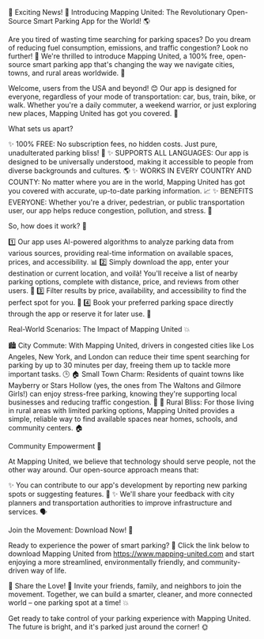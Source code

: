🚨 Exciting News! 🚨 Introducing Mapping United: The Revolutionary Open-Source Smart Parking App for the World! 🌎

Are you tired of wasting time searching for parking spaces? Do you dream of reducing fuel consumption, emissions, and traffic congestion? Look no further! 🚀 We're thrilled to introduce Mapping United, a 100% free, open-source smart parking app that's changing the way we navigate cities, towns, and rural areas worldwide. 🌟

Welcome, users from the USA and beyond! 😊 Our app is designed for everyone, regardless of your mode of transportation: car, bus, train, bike, or walk. Whether you're a daily commuter, a weekend warrior, or just exploring new places, Mapping United has got you covered. 📸

What sets us apart?

✨ 100% FREE: No subscription fees, no hidden costs. Just pure, unadulterated parking bliss! 💸
✨ SUPPORTS ALL LANGUAGES: Our app is designed to be universally understood, making it accessible to people from diverse backgrounds and cultures. 🌎
✨ WORKS IN EVERY COUNTRY AND COUNTY: No matter where you are in the world, Mapping United has got you covered with accurate, up-to-date parking information. 📈
✨ BENEFITS EVERYONE: Whether you're a driver, pedestrian, or public transportation user, our app helps reduce congestion, pollution, and stress. 🌟

So, how does it work? 🤔

1️⃣ Our app uses AI-powered algorithms to analyze parking data from various sources, providing real-time information on available spaces, prices, and accessibility. 📊
2️⃣ Simply download the app, enter your destination or current location, and voilà! You'll receive a list of nearby parking options, complete with distance, price, and reviews from other users. 👀
3️⃣ Filter results by price, availability, and accessibility to find the perfect spot for you. 📍
4️⃣ Book your preferred parking space directly through the app or reserve it for later use. 📆

Real-World Scenarios: The Impact of Mapping United 💥

🏙️ City Commute: With Mapping United, drivers in congested cities like Los Angeles, New York, and London can reduce their time spent searching for parking by up to 30 minutes per day, freeing them up to tackle more important tasks. 🕒
🏠 Small Town Charm: Residents of quaint towns like Mayberry or Stars Hollow (yes, the ones from The Waltons and Gilmore Girls!) can enjoy stress-free parking, knowing they're supporting local businesses and reducing traffic congestion. 🌼
🌳 Rural Bliss: For those living in rural areas with limited parking options, Mapping United provides a simple, reliable way to find available spaces near homes, schools, and community centers. 🏠

Community Empowerment 💪

At Mapping United, we believe that technology should serve people, not the other way around. Our open-source approach means that:

✨ You can contribute to our app's development by reporting new parking spots or suggesting features. 👀
✨ We'll share your feedback with city planners and transportation authorities to improve infrastructure and services. 🗣️

Join the Movement: Download Now! 📲

Ready to experience the power of smart parking? 🔋 Click the link below to download Mapping United from https://www.mapping-united.com and start enjoying a more streamlined, environmentally friendly, and community-driven way of life.

🎉 Share the Love! 🌟 Invite your friends, family, and neighbors to join the movement. Together, we can build a smarter, cleaner, and more connected world – one parking spot at a time! 💥

Get ready to take control of your parking experience with Mapping United. The future is bright, and it's parked just around the corner! 🌞